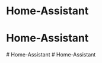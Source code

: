 # Home-Assistant
# Home-Assistant
#   H o m e - A s s i s t a n t  
 #   H o m e - A s s i s t a n t  
 